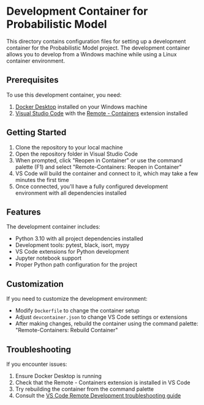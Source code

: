 # Development Container for Probabilistic Model

This directory contains configuration files for setting up a development container for the Probabilistic Model project. The development container allows you to develop from a Windows machine while using a Linux container environment.

## Prerequisites

To use this development container, you need:

1. [Docker Desktop](https://www.docker.com/products/docker-desktop) installed on your Windows machine
2. [Visual Studio Code](https://code.visualstudio.com/) with the [Remote - Containers](https://marketplace.visualstudio.com/items?itemName=ms-vscode-remote.remote-containers) extension installed

## Getting Started

1. Clone the repository to your local machine
2. Open the repository folder in Visual Studio Code
3. When prompted, click "Reopen in Container" or use the command palette (F1) and select "Remote-Containers: Reopen in Container"
4. VS Code will build the container and connect to it, which may take a few minutes the first time
5. Once connected, you'll have a fully configured development environment with all dependencies installed

## Features

The development container includes:

- Python 3.10 with all project dependencies installed
- Development tools: pytest, black, isort, mypy
- VS Code extensions for Python development
- Jupyter notebook support
- Proper Python path configuration for the project

## Customization

If you need to customize the development environment:

- Modify `Dockerfile` to change the container setup
- Adjust `devcontainer.json` to change VS Code settings or extensions
- After making changes, rebuild the container using the command palette: "Remote-Containers: Rebuild Container"

## Troubleshooting

If you encounter issues:

1. Ensure Docker Desktop is running
2. Check that the Remote - Containers extension is installed in VS Code
3. Try rebuilding the container from the command palette
4. Consult the [VS Code Remote Development troubleshooting guide](https://code.visualstudio.com/docs/remote/troubleshooting)